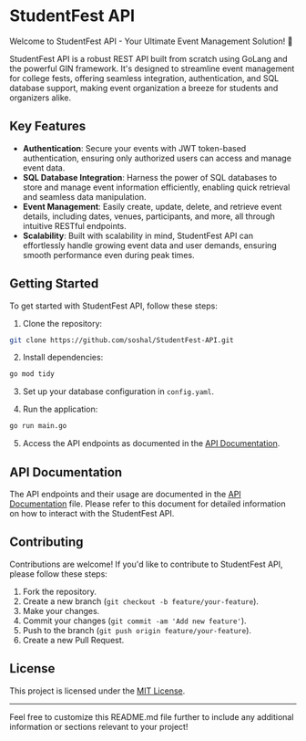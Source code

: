 # StudentFest API

Welcome to StudentFest API - Your Ultimate Event Management Solution! 🎉

StudentFest API is a robust REST API built from scratch using GoLang and the powerful GIN framework. It's designed to streamline event management for college fests, offering seamless integration, authentication, and SQL database support, making event organization a breeze for students and organizers alike.

## Key Features

- **Authentication**: Secure your events with JWT token-based authentication, ensuring only authorized users can access and manage event data.
- **SQL Database Integration**: Harness the power of SQL databases to store and manage event information efficiently, enabling quick retrieval and seamless data manipulation.
- **Event Management**: Easily create, update, delete, and retrieve event details, including dates, venues, participants, and more, all through intuitive RESTful endpoints.
- **Scalability**: Built with scalability in mind, StudentFest API can effortlessly handle growing event data and user demands, ensuring smooth performance even during peak times.

## Getting Started

To get started with StudentFest API, follow these steps:

1. Clone the repository:

```bash
git clone https://github.com/soshal/StudentFest-API.git
```

2. Install dependencies:

```bash
go mod tidy
```

3. Set up your database configuration in `config.yaml`.

4. Run the application:

```bash
go run main.go
```

5. Access the API endpoints as documented in the [API Documentation](#api-documentation).

## API Documentation

The API endpoints and their usage are documented in the [API Documentation](API_DOCUMENTATION.md) file. Please refer to this document for detailed information on how to interact with the StudentFest API.

## Contributing

Contributions are welcome! If you'd like to contribute to StudentFest API, please follow these steps:

1. Fork the repository.
2. Create a new branch (`git checkout -b feature/your-feature`).
3. Make your changes.
4. Commit your changes (`git commit -am 'Add new feature'`).
5. Push to the branch (`git push origin feature/your-feature`).
6. Create a new Pull Request.

## License

This project is licensed under the [MIT License](LICENSE).

---

Feel free to customize this README.md file further to include any additional information or sections relevant to your project!
